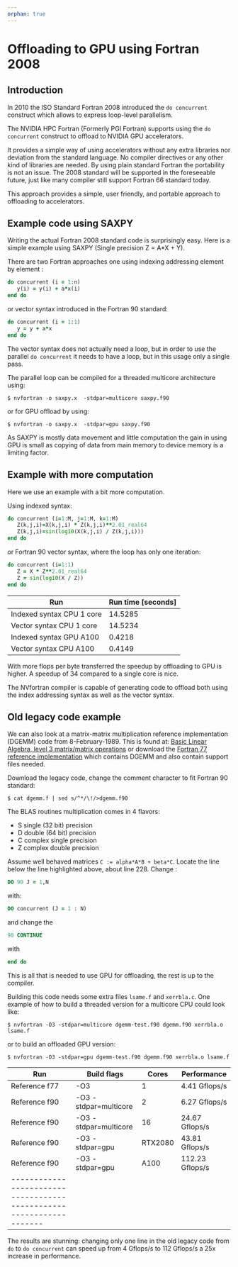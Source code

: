 ```yaml
---
orphan: true
---
```


# Offloading to GPU using Fortran 2008

## Introduction

In 2010 the ISO Standard Fortran 2008 introduced the `do concurrent` construct
which allows to express loop-level parallelism.

The NVIDIA HPC Fortran (Formerly PGI Fortran) supports using the `do
concurrent` construct to offload to NVIDIA GPU accelerators.

It provides a simple way of using accelerators without any extra
libraries nor deviation from the standard language. No compiler
directives or any other kind of libraries are needed. By using plain
standard Fortran the portability is not an issue. The 2008 standard
will be supported in the foreseeable future, just like many compiler
still support Fortran 66 standard today.

This approach provides a simple, user friendly, and portable approach to
offloading to accelerators.


## Example code using SAXPY

Writing the actual Fortran 2008 standard code is surprisingly easy. Here is a
simple example using SAXPY (Single precision Z = A*X + Y).

There are two Fortran approaches one using indexing addressing
element by element :
```fortran
do concurrent (i = 1:n)
   y(i) = y(i) + a*x(i)
end do
```
or vector syntax introduced in the Fortran 90 standard:
```fortran
do concurrent (i = 1:1)
   y = y + a*x
end do
```

The vector syntax does not actually need a loop, but in order to use the
parallel `do concurrent` it needs to have a loop, but in this usage only a
single pass.

The parallel loop can be compiled for a threaded multicore architecture using:
```console
$ nvfortran -o saxpy.x  -stdpar=multicore saxpy.f90
```
or for GPU offload by using:
```console
$ nvfortran -o saxpy.x  -stdpar=gpu saxpy.f90
```

As SAXPY is mostly data movement and little computation the gain in using GPU
is small as copying of data from main memory to device memory is a limiting
factor.


## Example with more computation

Here we use an example with a bit more computation.

Using indexed syntax:

```fortran
do concurrent (i=1:M, j=1:M, k=1:M)
   Z(k,j,i)=X(k,j,i) * Z(k,j,i)**2.01_real64
   Z(k,j,i)=sin(log10(X(k,j,i) / Z(k,j,i)))
end do
```

or Fortran 90 vector syntax, where the loop has only one iteration:
```fortran
do concurrent (i=1:1)
   Z = X * Z**2.01_real64
   Z = sin(log10(X / Z))
end do
```

|   Run                      | Run time [seconds] |
|----------------------------|--------------------|
| Indexed syntax CPU  1 core | 14.5285            |
| Vector syntax  CPU  1 core | 14.5234            |
| Indexed syntax GPU  A100   |  0.4218            |
| Vector syntax  CPU  A100   |  0.4149            |

With more flops per byte transferred the speedup by offloading to
GPU is higher. A speedup of 34 compared to a single core is nice.

The NVfortran compiler is capable of generating code
to offload both using the index addressing syntax as well as
the vector syntax.


## Old legacy code example

We can also look at a matrix-matrix multiplication reference
implementation (DGEMM) code from 8-February-1989. This is found at:
[Basic Linear Algebra, level 3 matrix/matrix operations](http://www.netlib.org/blas/index.html#_level_3) or download the
[Fortran 77 reference implementation](http://www.netlib.org/blas/blas.tgz)
which contains DGEMM and also contain support files needed.

Download the legacy code, change the comment character to fit
Fortran 90 standard:
```console
$ cat dgemm.f | sed s/^*/\!/>dgemm.f90
```

The BLAS routines multiplication comes in 4 flavors:
- S single (32 bit) precision
- D double (64 bit) precision
- C complex single precision
- Z complex double precision


Assume well behaved matrices `C := alpha*A*B + beta*C`.
Locate the line below the line highlighted above, about line 228.
Change :
```fortran
DO 90 J = 1,N
```
with:
```fortran
DO concurrent (J = 1 : N)
```
and change the
```fortran
90 CONTINUE
```
with
```fortran
end do
```

This is all that is needed to use GPU for offloading, the rest is up to the
compiler.

Building this code needs some extra files `lsame.f` and `xerrbla.c`.
One example of how to build a threaded version for a multicore CPU could look
like:
```console
$ nvfortran -O3 -stdpar=multicore dgemm-test.f90 dgemm.f90 xerrbla.o lsame.f
```
or to build an offloaded GPU version:
```console
$ nvfortran -O3 -stdpar=gpu dgemm-test.f90 dgemm.f90 xerrbla.o lsame.f
```

| Run             | Build flags           | Cores | Performance     |
| --------------- | ----------------------|-------|-----------------|
| Reference f77   | -O3                   |   1   |   4.41 Gflops/s |
| Reference f90   | -O3 -stdpar=multicore |   2   |   6.27 Gflops/s |
| Reference f90   | -O3 -stdpar=multicore |  16   |  24.67 Gflops/s |
| Reference f90   | -O3 -stdpar=gpu       |RTX2080|  43.81 Gflops/s |
| Reference f90   | -O3 -stdpar=gpu       |  A100 | 112.23 Gflops/s |
|-------------------------------------------------------------------|

The results are stunning: changing only one line in the old legacy
code from `do` to `do concurrent` can speed up from 4 Gflops/s to 112
Gflops/s a 25x increase in performance.
